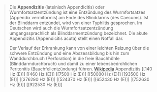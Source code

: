 > Die **Appendizitis** (lateinisch Appendicitis) oder Wurmfortsatzentzündung ist eine Entzündung des Wurmfortsatzes (Appendix vermiformis) am Ende des Blinddarms (des Caecums). Ist der Blinddarm entzündet, wird von einer Typhlitis gesprochen. Im Deutschen wird auch die Wurmfortsatzentzündung umgangssprachlich als Blinddarmentzündung bezeichnet. Die akute Appendizitis (Appendicitis acuta) stellt einen Notfall dar.
>
> Der Verlauf der Erkrankung kann von einer leichten Reizung über die schwere Entzündung und eine Abszessbildung bis hin zum Wanddurchbruch (Perforation) in die freie Bauchhöhle (Blinddarmdurchbruch) und damit zu einer lebensbedrohlichen Peritonitis (Bauchfellentzündung) führen.
> [Wikipedia](https://de.wikipedia.org/wiki/Appendizitis)
Appendizitis
[[140 Hz (E)]]
[[460 Hz (E)]]
[[7500 Hz (E)]]
[[50000 Hz (E)]]
[[93500 Hz (E)]]
[[376290 Hz (E)]]
[[524370 Hz (E)]]
[[652430 Hz (E)]]
[[752630 Hz (E)]]
[[922530 Hz (E)]]